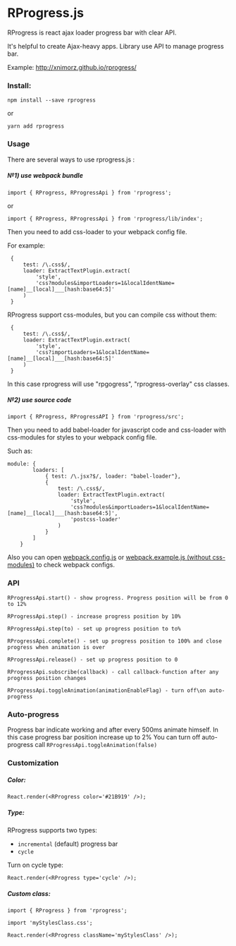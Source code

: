 # RProgress.js

RProgress is react ajax loader progress bar with clear API.

It's helpful to create Ajax-heavy apps.
Library use API to manage progress bar.


Example: http://xnimorz.github.io/rprogress/

### Install:

```
npm install --save rprogress
```
or
```
yarn add rprogress
```

### Usage

There are several ways to use rprogress.js :

##### №1) use webpack bundle

```
import { RProgress, RProgressApi } from 'rprogress';
```

or

```
import { RProgress, RProgressApi } from 'rprogress/lib/index';
```

Then you need to add css-loader to your webpack config file.

For example:
```
 {
     test: /\.css$/,
     loader: ExtractTextPlugin.extract(
         'style',
         'css?modules&importLoaders=1&localIdentName=[name]__[local]___[hash:base64:5]'
     )
 }
```

RProgress support css-modules, but you can compile css without them:
```
 {
     test: /\.css$/,
     loader: ExtractTextPlugin.extract(
         'style',
         'css?importLoaders=1&localIdentName=[name]__[local]___[hash:base64:5]'
     )
 }
```

In this case rprogress will use "rpgogress", "rprogress-overlay" css classes.


##### №2) use source code

```
import { RProgress, RProgressAPI } from 'rprogress/src';
```

Then you need to add babel-loader for javascript code and css-loader with css-modules for styles to your webpack config file.

Such as:

```
module: {
        loaders: [
            { test: /\.jsx?$/, loader: "babel-loader"},
            {
                test: /\.css$/,
                loader: ExtractTextPlugin.extract(
                    'style',
                    'css?modules&importLoaders=1&localIdentName=[name]__[local]___[hash:base64:5]',
                    'postcss-loader'
                )
            }
        ]
    }
```

Also you can open [webpack.config.js](https://github.com/xnimorz/rprogress/blob/master/webpack.example.css-modules.config.js) or [webpack.example.js (without css-modules)](https://github.com/xnimorz/rprogress/blob/master/webpack.example.js) to check webpack configs.

### API

```
RProgressApi.start() - show progress. Progress position will be from 0 to 12%

RProgressApi.step() - increase progress position by 10%

RProgressApi.step(to) - set up progress position to to%

RProgressApi.complete() - set up progress position to 100% and close progress when animation is over

RProgressApi.release() - set up progress position to 0

RProgressApi.subscribe(callback) - call callback-function after any progress position changes

RProgressApi.toggleAnimation(animationEnableFlag) - turn off\on auto-progress
```

### Auto-progress

Progress bar indicate working and after every 500ms animate himself. In this case progress bar position increase up to 2%
You can turn off auto-progress call ```RProgressApi.toggleAnimation(false)```

### Customization

##### Color:

```
React.render(<RProgress color='#21B919' />);
```

##### Type:

RProgress supports two types:

- `incremental` (default) progress bar
- `cycle`

Turn on cycle type:
```
React.render(<RProgress type='cycle' />);
```

##### Custom class:

```
import { RProgress } from 'rprogress';

import 'myStylesClass.css';

React.render(<RProgress className='myStylesClass' />);
```


